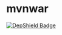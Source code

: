 # mvnwar

[![DepShield Badge](https://depshield.sonatype.org/badges/owner/repository/depshield.svg)](https://depshield.github.io)
